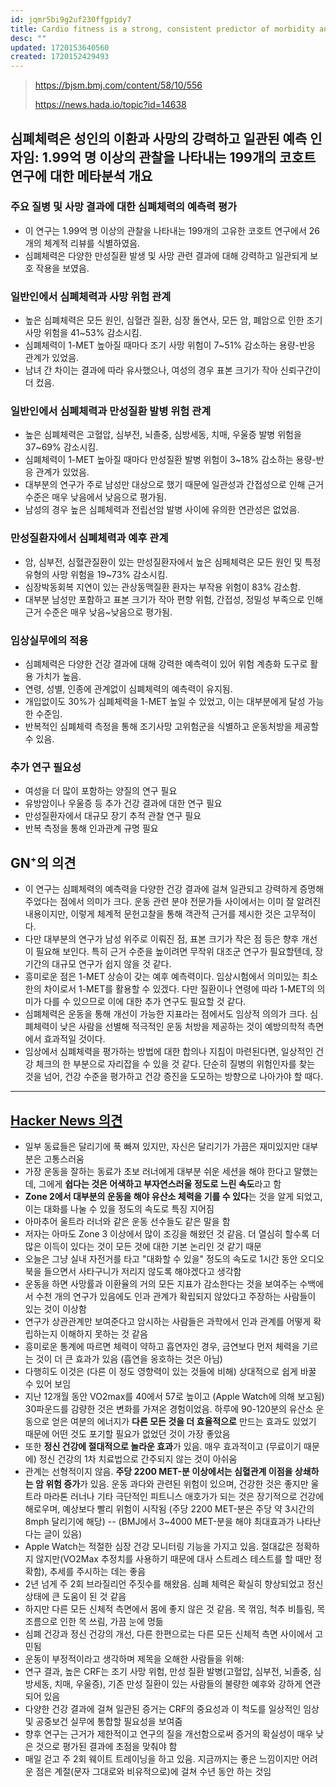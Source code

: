 ```yaml
---
id: jqmr5bi9g2uf230ffgpidy7
title: Cardio fitness is a strong, consistent predictor of morbidity and mortality
desc: ""
updated: 1720153640560
created: 1720152429493
---
```


> https://bjsm.bmj.com/content/58/10/556
>
> https://news.hada.io/topic?id=14638

## 심폐체력은 성인의 이환과 사망의 강력하고 일관된 예측 인자임: 1.99억 명 이상의 관찰을 나타내는 199개의 코호트 연구에 대한 메타분석 개요

### 주요 질병 및 사망 결과에 대한 심폐체력의 예측력 평가

- 이 연구는 1.99억 명 이상의 관찰을 나타내는 199개의 고유한 코호트 연구에서 26개의 체계적 리뷰를 식별하였음.
- 심폐체력은 다양한 만성질환 발생 및 사망 관련 결과에 대해 강력하고 일관되게 보호 작용을 보였음.

### 일반인에서 심폐체력과 사망 위험 관계

- 높은 심폐체력은 모든 원인, 심혈관 질환, 심장 돌연사, 모든 암, 폐암으로 인한 조기 사망 위험을 41~53% 감소시킴.
- 심폐체력이 1-MET 높아질 때마다 조기 사망 위험이 7~51% 감소하는 용량-반응 관계가 있었음.
- 남녀 간 차이는 결과에 따라 유사했으나, 여성의 경우 표본 크기가 작아 신뢰구간이 더 컸음.

### 일반인에서 심폐체력과 만성질환 발병 위험 관계

- 높은 심폐체력은 고혈압, 심부전, 뇌졸중, 심방세동, 치매, 우울증 발병 위험을 37~69% 감소시킴.
- 심폐체력이 1-MET 높아질 때마다 만성질환 발병 위험이 3~18% 감소하는 용량-반응 관계가 있었음.
- 대부분의 연구가 주로 남성만 대상으로 했기 때문에 일관성과 간접성으로 인해 근거 수준은 매우 낮음에서 낮음으로 평가됨.
- 남성의 경우 높은 심폐체력과 전립선암 발병 사이에 유의한 연관성은 없었음.

### 만성질환자에서 심폐체력과 예후 관계

- 암, 심부전, 심혈관질환이 있는 만성질환자에서 높은 심페체력은 모든 원인 및 특정 유형의 사망 위험을 19~73% 감소시킴.
- 심장박동회복 지연이 있는 관상동맥질환 환자는 부작용 위험이 83% 감소함.
- 대부분 남성만 포함하고 표본 크기가 작아 편향 위험, 간접성, 정밀성 부족으로 인해 근거 수준은 매우 낮음~낮음으로 평가됨.

### 임상실무에의 적용

- 심폐체력은 다양한 건강 결과에 대해 강력한 예측력이 있어 위험 계층화 도구로 활용 가치가 높음.
- 연령, 성별, 인종에 관계없이 심폐체력의 예측력이 유지됨.
- 개입없이도 30%가 심폐체력을 1-MET 높일 수 있었고, 이는 대부분에게 달성 가능한 수준임.
- 반복적인 심폐체력 측정을 통해 조기사망 고위험군을 식별하고 운동처방을 제공할 수 있음.

### 추가 연구 필요성

- 여성을 더 많이 포함하는 양질의 연구 필요
- 유방암이나 우울증 등 추가 건강 결과에 대한 연구 필요
- 만성질환자에서 대규모 장기 추적 관찰 연구 필요
- 반복 측정을 통해 인과관계 규명 필요

## GN⁺의 의견

- 이 연구는 심폐체력의 예측력을 다양한 건강 결과에 걸쳐 일관되고 강력하게 증명해 주었다는 점에서 의미가 크다. 운동 관련 분야 전문가들 사이에서는 이미 잘 알려진 내용이지만, 이렇게 체계적 문헌고찰을 통해 객관적 근거를 제시한 것은 고무적이다.
- 다만 대부분의 연구가 남성 위주로 이뤄진 점, 표본 크기가 작은 점 등은 향후 개선이 필요해 보인다. 특히 근거 수준을 높이려면 무작위 대조군 연구가 필요할텐데, 장기간의 대규모 연구가 쉽지 않을 것 같다.
- 흥미로운 점은 1-MET 상승이 갖는 예후 예측력이다. 임상시험에서 의미있는 최소한의 차이로서 1-MET를 활용할 수 있겠다. 다만 질환이나 연령에 따라 1-MET의 의미가 다를 수 있으므로 이에 대한 추가 연구도 필요할 것 같다.
- 심폐체력은 운동을 통해 개선이 가능한 지표라는 점에서도 임상적 의의가 크다. 심폐체력이 낮은 사람을 선별해 적극적인 운동 처방을 제공하는 것이 예방의학적 측면에서 효과적일 것이다.
- 임상에서 심폐체력을 평가하는 방법에 대한 합의나 지침이 마련된다면, 일상적인 건강 체크의 한 부분으로 자리잡을 수 있을 것 같다. 단순히 질병의 위험인자를 찾는 것을 넘어, 건강 수준을 평가하고 건강 증진을 도모하는 방향으로 나아가야 할 때다.

---

## [Hacker News 의견](https://news.ycombinator.com/item?id=40243238)

- 일부 동료들은 달리기에 푹 빠져 있지만, 자신은 달리기가 가끔은 재미있지만 대부분은 고통스러움
- 가장 운동을 잘하는 동료가 초보 러너에게 대부분 쉬운 세션을 해야 한다고 말했는데, 그에게 **쉽다는 것은 어색하고 부자연스러울 정도로 느린 속도**라고 함
- **Zone 2에서 대부분의 운동을 해야 유산소 체력을 기를 수 있다**는 것을 알게 되었고, 이는 대화를 나눌 수 있을 정도의 속도로 특징 지어짐
- 아마추어 울트라 러너와 같은 운동 선수들도 같은 말을 함
- 저자는 아마도 Zone 3 이상에서 많이 조깅을 해왔던 것 같음. 더 열심히 할수록 더 많은 이득이 있다는 것이 모든 것에 대한 기본 논리인 것 같기 때문
- 오늘은 그냥 실내 자전거를 타고 "대화할 수 있을" 정도의 속도로 1시간 동안 오디오북을 들으면서 사타구니가 저리지 않도록 해야겠다고 생각함
- 운동을 하면 사망률과 이환율의 거의 모든 지표가 감소한다는 것을 보여주는 수백에서 수천 개의 연구가 있음에도 인과 관계가 확립되지 않았다고 주장하는 사람들이 있는 것이 이상함
- 연구가 상관관계만 보여준다고 암시하는 사람들은 과학에서 인과 관계를 어떻게 확립하는지 이해하지 못하는 것 같음
- 흥미로운 통계에 따르면 체력이 약하고 흡연자인 경우, 금연보다 먼저 체력을 기르는 것이 더 큰 효과가 있음 (흡연을 옹호하는 것은 아님)
- 다행히도 이것은 (다른 이 정도 영향력이 있는 것들에 비해) 상대적으로 쉽게 바꿀 수 있어 보임
- 지난 12개월 동안 VO2max를 40에서 57로 높이고 (Apple Watch에 의해 보고됨) 30파운드를 감량한 것은 변화를 가져온 경험이었음. 하루에 90-120분의 유산소 운동으로 얻은 여분의 에너지가 **다른 모든 것을 더 효율적으로** 만드는 효과도 있었기 때문에 어떤 것도 포기할 필요가 없었던 것이 가장 좋았음
- 또한 **정신 건강에 절대적으로 놀라운 효과**가 있음. 매우 효과적이고 (무료이기 때문에) 정신 건강의 1차 치료법으로 간주되지 않는 것이 아쉬움
- 관계는 선형적이지 않음. **주당 2200 MET-분 이상에서는 심혈관계 이점을 상쇄하는 암 위험 증가**가 있음. 운동 과다와 관련된 위험이 있으며, 건강한 것은 좋지만 울트라 마라톤 러너나 기타 극단적인 피트니스 애호가가 되는 것은 장기적으로 건강에 해로우며, 예상보다 빨리 위험이 시작됨 (주당 2200 MET-분은 주당 약 3시간의 8mph 달리기에 해당) -- (BMJ에서 3~4000 MET-분을 해야 최대효과가 나타난다는 글이 있음)
- Apple Watch는 적절한 심장 건강 모니터링 기능을 가지고 있음. 절대값은 정확하지 않지만(VO2Max 추정치를 사용하기 때문에 대사 스트레스 테스트를 할 때만 정확함), 추세를 주시하는 데는 좋음
- 2년 넘게 주 2회 브라질리언 주짓수를 해왔음. 심폐 체력은 확실히 향상되었고 정신 상태에 큰 도움이 된 것 같음
- 하지만 다른 모든 신체적 측면에서 몸에 좋지 않은 것 같음. 목 꺾임, 척추 비틀림, 목 조름으로 인한 목 쓰림, 가끔 눈에 멍듦
- 심폐 건강과 정신 건강의 개선, 다른 한편으로는 다른 모든 신체적 측면 사이에서 고민됨
- 운동이 부정적이라고 생각하며 제목을 오해한 사람들을 위해:
- 연구 결과, 높은 CRF는 조기 사망 위험, 만성 질환 발병(고혈압, 심부전, 뇌졸중, 심방세동, 치매, 우울증), 기존 만성 질환이 있는 사람들의 불량한 예후와 강하게 연관되어 있음
- 다양한 건강 결과에 걸쳐 일관된 증거는 CRF의 중요성과 이 척도를 일상적인 임상 및 공중보건 실무에 통합할 필요성을 보여줌
- 향후 연구는 근거가 제한적이고 연구의 질을 개선함으로써 증거의 확실성이 매우 낮은 것으로 평가된 결과에 초점을 맞춰야 함
- 매일 걷고 주 2회 웨이트 트레이닝을 하고 있음. 지금까지는 좋은 느낌이지만 어려운 점은 계절(문자 그대로와 비유적으로)에 걸쳐 수년 동안 하는 것임
